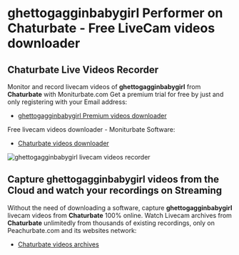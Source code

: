 # ghettogagginbabygirl Performer on Chaturbate - Free LiveCam videos downloader

## Chaturbate Live Videos Recorder

Monitor and record livecam videos of **ghettogagginbabygirl** from **Chaturbate** with Moniturbate.com
Get a premium trial for free by just and only registering with your Email address:
* [ghettogagginbabygirl Premium videos downloader](https://moniturbate.com/request-demo-licence-key.html)

Free livecam videos downloader - Moniturbate Software:
* [Chaturbate videos downloader](https://moniturbate.com/moniturbate-download-software.html)

![ghettogagginbabygirl livecam videos recorder](https://peachurnet.com/templates/moniturbate-software.png)


## Capture ghettogagginbabygirl videos from the Cloud and watch your recordings on Streaming

Without the need of downloading a software, capture **ghettogagginbabygirl** livecam videos from **Chaturbate** 100% online.
Watch Livecam archives from **Chaturbate** unlimitedly from thousands of existing recordings, only on Peachurbate.com and its websites network:
* [Chaturbate videos archives](https://peachurnet.com/)